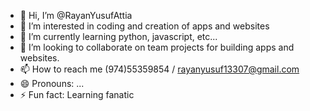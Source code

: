- 👋 Hi, I’m @RayanYusufAttia
- 👀 I’m interested in coding and creation of apps and websites
- 🌱 I’m currently learning python, javascript, etc...
- 💞️ I’m looking to collaborate on team projects for building apps and websites.
- 📫 How to reach me (974)55359854 / rayanyusuf13307@gmail.com
- 😄 Pronouns: ...
- ⚡ Fun fact: Learning fanatic

<!---
RayanYusufAttia/RayanYusufAttia is a ✨ special ✨ repository because its `README.md` (this file) appears on your GitHub profile.
You can click the Preview link to take a look at your changes.
--->

